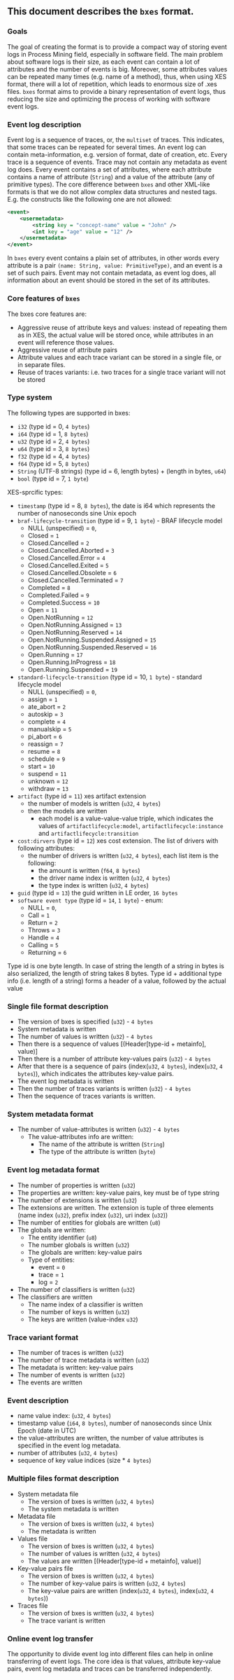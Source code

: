 ## This document describes the `bxes` format.

### Goals

The goal of creating the format is to provide a compact way of storing event logs in Process Mining field, especially in
software field.
The main problem about software logs is their size, as each event can contain a lot of attributes and the number of
events is big. Moreover,
some attributes values can be repeated many times (e.g. name of a method), thus, when using XES format, there will a lot
of repetition, which leads
to enormous size of .xes files. `bxes` format aims to provide a binary representation of event logs, thus reducing the
size and optimizing the process
of working with software event logs.

### Event log description

Event log is a sequence of traces, or, the `multiset` of traces. This indicates, that some traces can be repeated for
several times.
An event log can contain meta-information, e.g. version of format, date of creation, etc.
Every trace is a sequence of events.
Trace may not contain any metadata as event log does.
Every event contains a set of attributes, where each attribute contains a name of attribute (`String`) and a value of
the attribute (any of primitive types).
The core difference between `bxes` and other XML-like formats is that we do not allow complex data structures and nested
tags.
E.g. the constructs like the following one are not allowed:

```xml
<event>
    <usermetadata>
        <string key = "concept-name" value = "John" />
        <int key = "age" value = "12" />
    </usermetadata>
</event>
```

In `bxes` every event contains a plain set of attributes, in other words every attribute is a
pair `(name: String, value: PrimitiveType)`, and an event is
a set of such pairs.
Event may not contain metadata, as event log does, all information about an event should be stored in the set of its
attributes.

### Core features of `bxes`

The bxes core features are:

- Aggressive reuse of attribute keys and values: instead of repeating them as in XES, the actual value will be stored
  once, while attributes in an event
  will reference those values.
- Aggressive reuse of attribute pairs
- Attribute values and each trace variant can be stored in a single file, or in separate files.
- Reuse of traces variants: i.e. two traces for a single trace variant will not be stored

### Type system

The following types are supported in bxes:

- `i32` (type id = 0, `4 bytes`)
- `i64` (type id = 1, `8 bytes`)
- `u32` (type id = 2, `4 bytes`)
- `u64` (type id = 3, `8 bytes`)
- `f32` (type id = 4, `4 bytes`)
- `f64` (type id = 5, `8 bytes`)
- `String` (UTF-8 strings) (type id = 6, length bytes) + (length in bytes, `u64`)
- `bool` (type id = 7, `1 byte`)

XES-sprcific types:

- `timestamp` (type id = 8, `8 bytes`), the date is i64 which represents the number of nanoseconds sine Unix epoch
- `braf-lifecycle-transition` (type id = 9, `1 byte`) - BRAF lifecycle model
    - NULL (unspecified) = `0`,
    - Closed = `1`
    - Closed.Cancelled = `2`
    - Closed.Cancelled.Aborted = `3`
    - Closed.Cancelled.Error = `4`
    - Closed.Cancelled.Exited = `5`
    - Closed.Cancelled.Obsolete = `6`
    - Closed.Cancelled.Terminated = `7`
    - Completed = `8`
    - Completed.Failed = `9`
    - Completed.Success = `10`
    - Open = `11`
    - Open.NotRunning = `12`
    - Open.NotRunning.Assigned = `13`
    - Open.NotRunning.Reserved = `14`
    - Open.NotRunning.Suspended.Assigned = `15`
    - Open.NotRunning.Suspended.Reserved = `16`
    - Open.Running = `17`
    - Open.Running.InProgress = `18`
    - Open.Running.Suspended = `19`
- `standard-lifecycle-transition` (type id = 10, `1 byte`) - standard lifecycle model
    - NULL (unspecified) = `0`,
    - assign = `1`
    - ate_abort = `2`
    - autoskip = `3`
    - complete = `4`
    - manualskip = `5`
    - pi_abort = `6`
    - reassign = `7`
    - resume = `8`
    - schedule = `9`
    - start = `10`
    - suspend = `11`
    - unknown = `12`
    - withdraw = `13`
- `artifact` (type id = `11`) xes artifact extension
    - the number of models is written (`u32`, `4 bytes`)
    - then the models are written
        - each model is a value-value-value triple, which indicates the values
          of `artifactlifecycle:model`, `artifactlifecycle:instance` and `artifactlifecycle:transition`
- `cost:dirvers` (type id = `12`) xes cost extension. The list of drivers with following attributes:
    - the number of drivers is written (`u32`, `4 bytes`), each list item is the following:
        - the amount is written (`f64`, `8 bytes`)
        - the driver name index is written (`u32`, `4 bytes`)
        - the type index is written (`u32`, `4 bytes`)
- `guid` (type id = `13`) the guid written in LE order, `16 bytes`
- `software event type` (type id = `14`, `1 byte`) - enum:
    - NULL = `0`,
    - Call = `1`
    - Return = `2`
    - Throws = `3`
    - Handle = `4`
    - Calling = `5`
    - Returning = `6`

Type id is one byte length. In case of string the length of a string in bytes is also serialized, the length of string
takes 8 bytes.
Type id + additional type info (i.e. length of a string) forms a header of a value, followed by the actual value

### Single file format description

- The version of bxes is specified (`u32`) - `4 bytes`
- System metadata is written
- The number of values is written (`u32`) - `4 bytes`
- Then there is a sequence of values [(Header[type-id + metainfo], value)]
- Then there is a number of attribute key-values pairs (`u32`) - `4 bytes`
- After that there is a sequence of pairs (index(`u32`, `4 bytes`), index(`u32`, `4 bytes`)), which indicates the
  attributes key-value pairs.
- The event log metadata is written
- Then the number of traces variants is written (`u32`) - `4 bytes`
- Then the sequence of traces variants is written.

### System metadata format

- The number of value-attributes is written (`u32`) - `4 bytes`
    - The value-attributes info are written:
        - The name of the attribute is written (`String`)
        - The type of the attribute is written (`byte`)

### Event log metadata format

- The number of properties is written (`u32`)
- The properties are written: key-value pairs, key must be of type string
- The number of extensions is written (`u32`)
- The extensions are written. The extension is tuple of three elements (name index (`u32`), prefix index (`u32`), uri
  index (`u32`))
- The number of entities for globals are written (`u8`)
- The globals are written:
    - The entity identifier (`u8`)
    - The number globals is written (`u32`)
    - The globals are written: key-value pairs
    - Type of entities:
        - event = `0`
        - trace = `1`
        - log = `2`
- The number of classifiers is written (`u32`)
- The classifiers are written
    - The name index of a classifier is written
    - The number of keys is written (`u32`)
    - The keys are written (value-index `u32`)

### Trace variant format

- The number of traces is written (`u32`)
- The number of trace metadata is written (`u32`)
- The metadata is written: key-value pairs
- The number of events is written (`u32`)
- The events are written

### Event description

- name value index: (`u32`, `4 bytes`)
- timestamp value (`i64`, `8 bytes`), number of nanoseconds since Unix Epoch (date in UTC)
- the value-attributes are written, the number of value attributes is specified in the event log metadata.
- number of attributes (`u32`, `4 bytes`)
- sequence of key value indices (size * `4 bytes`)

### Multiple files format description

- System metadata file
    - The version of bxes is written (`u32`, `4 bytes`)
    - The system metadata is written
- Metadata file
    - The version of bxes is written (`u32`, `4 bytes`)
    - The metadata is written
- Values file
    - The version of bxes is written (`u32`, `4 bytes`)
    - The number of values is written (`u32`, `4 bytes`)
    - The values are written [(Header[type-id + metainfo], value)]
- Key-value pairs file
    - The version of bxes is written (`u32`, `4 bytes`)
    - The number of key-value pairs is written (`u32`, `4 bytes`)
    - The key-value pairs are written (index(`u32`, `4 bytes`), index(`u32`, `4 bytes`))
- Traces file
    - The version of bxes is written (`u32`, `4 bytes`)
    - The trace variant is written

### Online event log transfer

The opportunity to divide event log into different files can help in online transferring of event logs.
The core idea is that values, attribute key-value pairs, event log metadata and traces can be transferred independently.